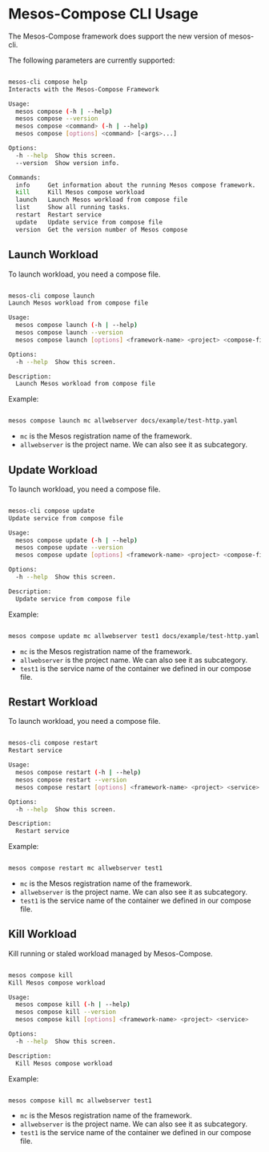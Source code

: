# Mesos-Compose CLI Usage

The Mesos-Compose framework does support the new version of mesos-cli.


The following parameters are currently supported:

```bash

mesos-cli compose help
Interacts with the Mesos-Compose Framework

Usage:
  mesos compose (-h | --help)
  mesos compose --version
  mesos compose <command> (-h | --help)
  mesos compose [options] <command> [<args>...]

Options:
  -h --help  Show this screen.
  --version  Show version info.

Commands:
  info     Get information about the running Mesos compose framework.
  kill     Kill Mesos compose workload
  launch   Launch Mesos workload from compose file
  list     Show all running tasks.
  restart  Restart service
  update   Update service from compose file
  version  Get the version number of Mesos compose

```

## Launch Workload

To launch workload, you need a compose file.


```bash

mesos-cli compose launch
Launch Mesos workload from compose file

Usage:
  mesos compose launch (-h | --help)
  mesos compose launch --version
  mesos compose launch [options] <framework-name> <project> <compose-file>

Options:
  -h --help  Show this screen.

Description:
  Launch Mesos workload from compose file
```

Example:

```bash

mesos compose launch mc allwebserver docs/example/test-http.yaml 

```

- `mc` is the Mesos registration name of the framework.
- `allwebserver` is the project name. We can also see it as subcategory. 

## Update Workload

To launch workload, you need a compose file.


```bash

mesos-cli compose update
Update service from compose file

Usage:
  mesos compose update (-h | --help)
  mesos compose update --version
  mesos compose update [options] <framework-name> <project> <compose-file>

Options:
  -h --help  Show this screen.

Description:
  Update service from compose file
```

Example:

```bash

mesos compose update mc allwebserver test1 docs/example/test-http.yaml 

```

- `mc` is the Mesos registration name of the framework.
- `allwebserver` is the project name. We can also see it as subcategory. 
- `test1` is the service name of the container we defined in our compose file.

## Restart Workload

To launch workload, you need a compose file.


```bash

mesos-cli compose restart
Restart service

Usage:
  mesos compose restart (-h | --help)
  mesos compose restart --version
  mesos compose restart [options] <framework-name> <project> <service>

Options:
  -h --help  Show this screen.

Description:
  Restart service
```

Example:

```bash

mesos compose restart mc allwebserver test1 

```

- `mc` is the Mesos registration name of the framework.
- `allwebserver` is the project name. We can also see it as subcategory. 
- `test1` is the service name of the container we defined in our compose file.

## Kill Workload

Kill running or staled workload managed by Mesos-Compose.


```bash

mesos compose kill
Kill Mesos compose workload

Usage:
  mesos compose kill (-h | --help)
  mesos compose kill --version
  mesos compose kill [options] <framework-name> <project> <service> 

Options:
  -h --help  Show this screen.

Description:
  Kill Mesos compose workload

```

Example:

```bash

mesos compose kill mc allwebserver test1

```

- `mc` is the Mesos registration name of the framework.
- `allwebserver` is the project name. We can also see it as subcategory. 
- `test1` is the service name of the container we defined in our compose file.
